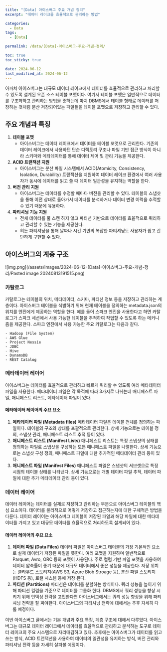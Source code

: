 ```yaml
---
title: "[Data] 아이스버그 주요 개념 정리"
excerpt: "데이터 레이크를 효율적으로 관리하는 방법"

categories:
  - Data
tags:
  - [Data]

permalink: /data/[Data]-아이스버그-주요-개념-정리/

toc: true
toc_sticky: true

date: 2024-06-12
last_modified_at: 2024-06-12
---
```


아파치 아이스버그는 대규모 데이터 레이크에서 데이터를 효율적으로 관리하고 처리할 수 있도록 설계된 오픈 소스 테이블 포맷이다. 여기서 테이블 포맷은 일반적으로 데이터를 구조화하고 관리하는 방법을 뜻하는데 마치 DBMS에서 테이블 형태로 데이터를 저장하는 것처럼 분산 저장되어있는 파일들을 테이블 포맷으로 저장하고 관리할 수 있다. 

## 주요 개념과 특징
1. **테이블 포맷**
   - 아이스버그는 데이터 레이크에서 데이터를 테이블 포맷으로 관리한다. 기존의 데이터 레이크에서 사용하던 단순 디렉토리 구조나 파일 기반 접근 방식이 아니라 스키마와 메타데이터를 통해 데이터 제어 및 관리 기능을 제공한다.
2. **ACID 트랜잭션 지원**
   - 아이스버그는 분산 파일 시스템에서 ACID(Atomicity, Consistency, Isolation, Durability) 트랜잭션을 지원하여 데이터 레이크 환경에서 여러 사용자가 동시에 데이터를 읽고 쓸 때 데이터 일관성을 유지하는 역할을 한다.
3. **버전 관리 지원**
   - 아이스버그는 데이터를 수정할 때마다 버전을 관리할 수 있다. 테이블의 스냅샷을 통해 이전 상태로 돌아가서 데이터를 분석하거나 데이터 변경 이력을 추적할 수 있기 때문에 유용하다.
4. **파티셔닝 기능 지원**
   - 전체 데이터를 풀 스캔 하지 않고 파티션 기반으로 데이터를 효율적으로 쿼리하고 관리할 수 있는 기능을 제공한다.
   - 히든 파티셔닝을 통해 날짜나 시간 기반의 복잡한 파티셔닝도 사용자가 쉽고 간단하게 구현할 수 있다.


## 아이스버그의 계층 구조
![img.png](/assets/images/2024-06-12-[Data]-아이스버그-주요-개념-정리/Pasted image 20240813191515.png)

### 카탈로그
카탈로그는 테이블의 위치, 메타데이터, 스키마, 파티션 정보 등을 저장하고 관리하는 계층이다. 아이스버그 테이블을 식별하기 위해 현재 테이블을 정의하는 metadata.json의 위치를 엔진에게 제공하는 역할을 한다. 예를 들어 스파크 엔진을 사용한다고 하면 카탈로그가 스파크 세션에서 사용 가능한 테이블을 추적하여 작업할 수 있도록 하는 메커니즘을 제공한다. 스파크 엔진에서 사용 가능한 주요 카탈로그는 다음과 같다.

	- Hadoop (File System)
	- AWS Glue
	- Project Nessie
	- JDBC
	- Hive
	- DynamoDB
	- REST Catalog

### 메타데이터 레이어
아이스버그는 데이터를 효율적으로 관리하고 빠르게 쿼리할 수 있도록 여러 메타데이터 파일을 사용한다. 메타데이터 파일은 각 목적에 따라 3가지로 나뉘는데 매니페스트 파일, 매니페스트 리스트, 메타데이터 파일이 있다.
#### 메타데이터 레이어의 주요 요소
1. **메타데이터 파일 (Metadata files)**
   메타데이터 파일은 테이블 전체를 정의하는 파일이다. 테이블의 구조와 상태를 포괄적으로 관리한다. 상세 기능으로는 테이블 정의, 스냅샷 관리, 매니페스트 리스트 추적 등이 있다.
2. **매니페스트 리스트 (Manifest Lists)**
   매니페스트 리스트는 특정 스냅샷의 상태를 정의하는 파일로 스냅샷을 구성하는 모든 매니페스트 파일을 나열한다. 상세 기능으로는 스냅샷 구성 정의, 매니페스트 파일에 대한 추가적인 메타데이터 관리 등이 있다.
3. **매니페스트 파일 (Manifest Files)**
   매니페스트 파일은 스냅샷의 서브셋으로 특정 시점의 테이블 상태를 나타낸다. 상세 기능으로는 개별 데이터 파일 추적, 데이터 파일에 대한 추가 메타데이터 관리 등이 있다.

### 데이터 레이어
데이터 레이어는 데이터를 실제로 저장하고 관리하는 부분으로 아이스버그 테이블의 핵심 요소이다. 데이터를 물리적으로 어떻게 저장하고 접근하는지에 대한 구체적은 방법을 다룬다. 데이터 레이어는 아이스버그 테이블이 저장된 파일과 해당 파일에 대한 메타데이터를 가지고 있고 대규모 데이터를 효율적으로 처리하도록 설계되어 있다.

#### 데이터 레이어의 주요 요소
1. **데이터 파일 (Data Files)**
   데이터 파일은 아이스버그 테이블의 가장 기본적인 요소로 실제 데이터가 저장된 파일을 뜻한다. 여러 포맷을 지원하며 일반적으로 Parquet, Avro, ORC 등의 포맷이 사용된다. 주로 컬럼 기반 파일 포맷을 사용하여 데이터 압축률이 좋기 때문에 대규모 데이터에서 좋은 성능을 제공한다. 저장 위치는 클라우드 스토리지(AWS S3, Azure Blob Stroage 등), 분산 파일 스토리지(HDFS 등), 로컬 시스템 등에 저장 된다.
2. **파티션 (Partitions)**
   파티션은 데이터를 분할하는 방식이다. 쿼리 성능을 높이기 위해 파티션 컬럼을 기준으로 데이터를 그룹화 한다. DBMS에서 쿼리 성능을 향상 시키기 위해 인덱싱 전략을 고민한다면 아이스버그에서는 쿼리 성능 향상을 위해 파티셔닝 전략을 잘 짜야한다. 아이스버그의 파티셔닝 전략에 대해서는 추후 자세히 다룰 예정이다.


이번 아이스버그 글에서는 기본 개념과 주요 특징, 계층 구조에 대해서 다루었다. 아이스버그는 대규모 데이터 레이크에서 데이터를 효율적으로 관리하고 분석하는 도구로 데이터 레이크의 주요 시스템으로 자리매김하고 있다. 추후에는 아이스버그가 데이터를 읽고 쓰는 방식, ACID 트랜잭션을 사용하여 데이터의 일관성을 유지하는 방식, 버전 관리와 파티셔닝 전략 등을 자세히 살펴볼 예정이다. 

